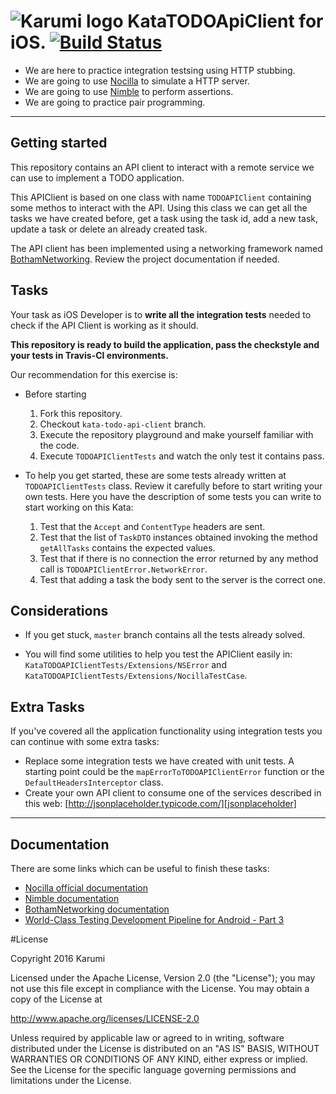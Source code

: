 ![Karumi logo][karumilogo] KataTODOApiClient for iOS. [![Build Status](https://travis-ci.org/Karumi/KataTODOApiClientIOS.svg?branch=master)](https://travis-ci.org/Karumi/KataTODOApiClientIOS)
============================

- We are here to practice integration testsing using HTTP stubbing. 
- We are going to use [Nocilla][nocilla] to simulate a HTTP server.
- We are going to use [Nimble][nimble] to perform assertions.
- We are going to practice pair programming.

---

## Getting started


This repository contains an API client to interact with a remote service we can use to implement a TODO application.

This APIClient is based on one class with name ``TODOAPIClient`` containing some methos to interact with the API. Using this class we can get all the tasks we have created before, get a task using the task id, add a new task, update a task or delete an already created task.

The API client has been implemented using a networking framework named [BothamNetworking][bothamnetworking]. Review the project documentation if needed.

## Tasks

Your task as iOS Developer is to **write all the integration tests** needed to check if the API Client is working as it should. 

**This repository is ready to build the application, pass the checkstyle and your tests in Travis-CI environments.**

Our recommendation for this exercise is:

  * Before starting
    1. Fork this repository.
    2. Checkout `kata-todo-api-client` branch.
    3. Execute the repository playground and make yourself familiar with the code.
    4. Execute `TODOAPIClientTests` and watch the only test it contains pass.

  * To help you get started, these are some tests already written at `TODOAPIClientTests` class. Review it carefully before to start writing your own tests. Here you have the description of some tests you can write to start working on this Kata:
	1. Test that the ``Accept`` and ``ContentType`` headers are sent.
    2. Test that the list of ``TaskDTO`` instances obtained invoking the method ``getAllTasks``  contains the expected values.
    3. Test that if there is no connection the error returned by any method call is ``TODOAPIClientError.NetworkError``.
    4. Test that adding a task the body sent to the server is the correct one.

## Considerations

* If you get stuck, `master` branch contains all the tests already solved.

* You will find some utilities to help you test the APIClient easily in:
  ``KataTODOAPIClientTests/Extensions/NSError`` and ``KataTODOAPIClientTests/Extensions/NocillaTestCase``.

## Extra Tasks

If you've covered all the application functionality using integration tests you can continue with some extra tasks: 

* Replace some integration tests we have created with unit tests. A starting point could be the ``mapErrorToTODOAPIClientError`` function or the ``DefaultHeadersInterceptor`` class.
* Create your own API client to consume one of the services described in this web: [http://jsonplaceholder.typicode.com/][jsonplaceholder]

---

## Documentation

There are some links which can be useful to finish these tasks:

* [Nocilla official documentation][nocilla]
* [Nimble documentation][nimble]
* [BothamNetworking documentation][bothamnetworking]
* [World-Class Testing Development Pipeline for Android - Part 3][wordl-class-testing-development-pipeline]

#License

Copyright 2016 Karumi

Licensed under the Apache License, Version 2.0 (the "License");
you may not use this file except in compliance with the License.
You may obtain a copy of the License at

  http://www.apache.org/licenses/LICENSE-2.0

Unless required by applicable law or agreed to in writing, software
distributed under the License is distributed on an "AS IS" BASIS,
WITHOUT WARRANTIES OR CONDITIONS OF ANY KIND, either express or implied.
See the License for the specific language governing permissions and
limitations under the License.

[karumilogo]: https://cloud.githubusercontent.com/assets/858090/11626547/e5a1dc66-9ce3-11e5-908d-537e07e82090.png
[nocilla]: https://github.com/luisobo/Nocilla
[nimble]: https://github.com/Quick/Nimble
[testDoubles]: http://www.martinfowler.com/bliki/TestDouble.html
[jsonplaceholder]: http://jsonplaceholder.typicode.com/
[wordl-class-testing-development-pipeline]: http://blog.karumi.com/world-class-testing-development-pipeline-for-android-part-3/
[bothamnetworking]: https://github.com/Karumi/BothamNetworking
